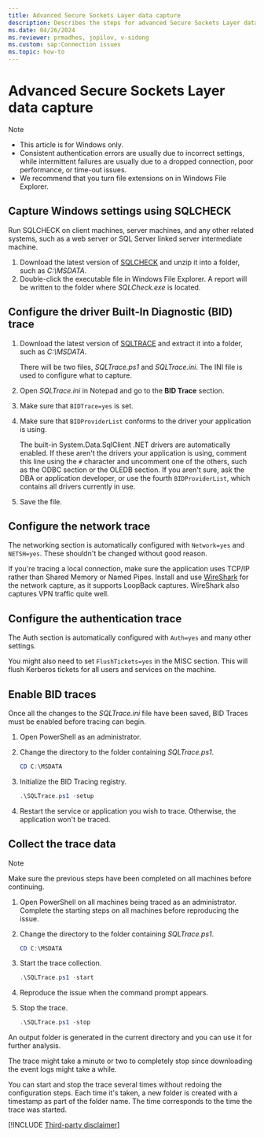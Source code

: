 ```yaml
---
title: Advanced Secure Sockets Layer data capture
description: Describes the steps for advanced Secure Sockets Layer data capture.
ms.date: 04/26/2024
ms.reviewer: prmadhes, jopilov, v-sidong
ms.custom: sap:Connection issues
ms.topic: how-to
---
```


# Advanced Secure Sockets Layer data capture

> [!NOTE]
> - This article is for Windows only.
> - Consistent authentication errors are usually due to incorrect settings, while intermittent failures are usually due to a dropped connection, poor performance, or time-out issues.
> - We recommend that you turn file extensions on in Windows File Explorer.

## Capture Windows settings using SQLCHECK

Run SQLCHECK on client machines, server machines, and any other related systems, such as a web server or SQL Server linked server intermediate machine.

1.	Download the latest version of [SQLCHECK](https://github.com/microsoft/CSS_SQL_Networking_Tools/wiki/SQLCHECK) and unzip it into a folder, such as *C:\MSDATA*.
1.	Double-click the executable file in Windows File Explorer. A report will be written to the folder where *SQLCheck.exe* is located.

## Configure the driver Built-In Diagnostic (BID) trace

1. Download the latest version of [SQLTRACE](https://github.com/microsoft/CSS_SQL_Networking_Tools/wiki/SQLTRACE) and extract it into a folder, such as *C:\MSDATA*.

   There will be two files, *SQLTrace.ps1* and *SQLTrace.ini*. The INI file is used to configure what to capture.

1. Open *SQLTrace.ini* in Notepad and go to the **BID Trace** section.
1. Make sure that `BIDTrace=yes` is set.
1. Make sure that `BIDProviderList` conforms to the driver your application is using.

   The built-in System.Data.SqlClient .NET drivers are automatically enabled. If these aren't the drivers your application is using, comment this line using the `#` character and uncomment one of the others, such as the ODBC section or the OLEDB section. If you aren't sure, ask the DBA or application developer, or use the fourth `BIDProviderList`, which contains all drivers currently in use.

1. Save the file.

## Configure the network trace

The networking section is automatically configured with `Network=yes` and `NETSH=yes`. These shouldn't be changed without good reason.

If you're tracing a local connection, make sure the application uses TCP/IP rather than Shared Memory or Named Pipes. Install and use [WireShark](https://www.wireshark.org/download.html) for the network capture, as it supports LoopBack captures. WireShark also captures VPN traffic quite well.

## Configure the authentication trace

The Auth section is automatically configured with `Auth=yes` and many other settings.

You might also need to set `FlushTickets=yes` in the MISC section. This will flush Kerberos tickets for all users and services on the machine.

## Enable BID traces

Once all the changes to the *SQLTrace.ini* file have been saved, BID Traces must be enabled before tracing can begin.

1. Open PowerShell as an administrator.
1. Change the directory to the folder containing *SQLTrace.ps1*.

   ```powershell
   CD C:\MSDATA
   ```

1. Initialize the BID Tracing registry.

   ```powershell
   .\SQLTrace.ps1 -setup
   ```

1. Restart the service or application you wish to trace. Otherwise, the application won't be traced.

## Collect the trace data

> [!NOTE]
> Make sure the previous steps have been completed on all machines before continuing.

1. Open PowerShell on all machines being traced as an administrator. Complete the starting steps on all machines before reproducing the issue.
1. Change the directory to the folder containing *SQLTrace.ps1*.

   ```powershell
   CD C:\MSDATA
   ```

1. Start the trace collection.

   ```powershell
   .\SQLTrace.ps1 -start
   ```
1. Reproduce the issue when the command prompt appears.
1. Stop the trace.

   ```powershell
   .\SQLTrace.ps1 -stop
   ```

An output folder is generated in the current directory and you can use it for further analysis.

The trace might take a minute or two to completely stop since downloading the event logs might take a while.

You can start and stop the trace several times without redoing the configuration steps. Each time it's taken, a new folder is created with a timestamp as part of the folder name. The time corresponds to the time the trace was started.

[!INCLUDE [Third-party disclaimer](../../../includes/third-party-disclaimer.md)]
